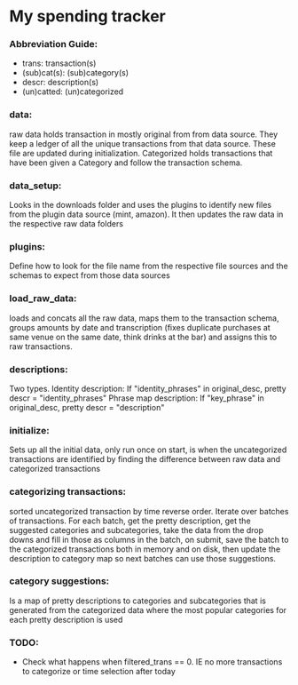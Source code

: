 # My spending tracker

### Abbreviation Guide:
- trans: transaction(s)
- (sub)cat(s): (sub)category(s)
- descr: description(s)
- (un)catted: (un)categorized

### data:
raw data holds transaction in mostly original from from data source. They keep
a ledger of all the unique transactions from that data source. These file are updated
during initialization. Categorized holds transactions that have been given a Category
and follow the transaction schema.

### data_setup:
Looks in the downloads folder and uses the plugins to identify new files from
the plugin data source (mint, amazon). It then updates the raw data in the respective
raw data folders

### plugins:
Define how to look for the file name from the respective file sources and the
schemas to expect from those data sources

### load_raw_data:
loads and concats all the raw data, maps them to the transaction schema, groups amounts
by date and transcription (fixes duplicate purchases at same venue on the same date, think drinks at the bar)
and assigns this to raw transactions.

### descriptions:
Two types.
Identity description: If "identity_phrases" in original_desc, pretty descr = "identity_phrases"
Phrase map description: If "key_phrase" in original_desc, pretty descr = "description"

### initialize:
Sets up all the initial data, only run once on start, is when the uncategorized transactions
are identified by finding the difference between raw data and categorized transactions

### categorizing transactions:
sorted uncategorized transaction by time reverse order. Iterate over batches of transactions.
For each batch, get the pretty description, get the suggested categories and subcategories,
take the data from the drop downs and fill in those as columns in the batch, on submit,
save the batch to the categorized transactions both in memory and on disk, then update the
description to category map so next batches can use those suggestions.

### category suggestions:
Is a map of pretty descriptions to categories and subcategories that is generated
from the categorized data where the most popular categories for each pretty description is used

### TODO:
- Check what happens when filtered_trans == 0. IE no more transactions to categorize or time selection after today
